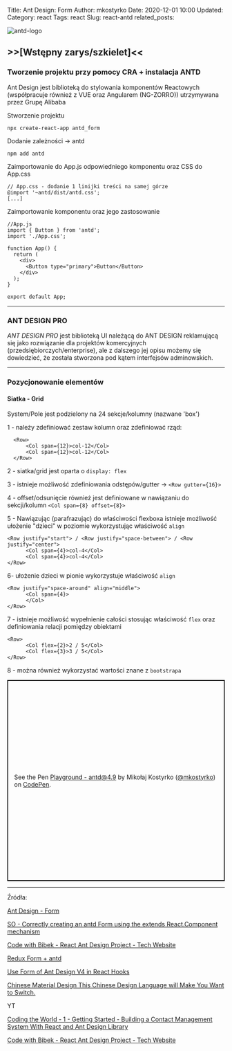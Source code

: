 Title: Ant Design: Form
Author: mkostyrko
Date: 2020-12-01 10:00
Updated:
Category: react
Tags: react
Slug: react-antd
related_posts: 


![antd-logo](https://miro.medium.com/max/1000/1*fyrm-nSWAyxa5_m78mTq2g.png)

## >>[Wstępny zarys/szkielet]<<

### Tworzenie projektu przy pomocy CRA + instalacja ANTD

Ant Design jest biblioteką do stylowania komponentów Reactowych (współpracuje również z VUE oraz Angularem (NG-ZORRO)) utrzymywana przez Grupę Alibaba

Stworzenie projektu

    npx create-react-app antd_form

Dodanie zależności -> antd

    npm add antd

Zaimportowanie do App.js odpowiedniego komponentu oraz CSS do App.css

    // App.css - dodanie 1 linijki treści na samej górze
    @import '~antd/dist/antd.css';
    [...]

Zaimportowanie komponentu oraz jego zastosowanie

    //App.js
    import { Button } from 'antd';
    import './App.css';

    function App() {
      return (
        <div>
          <Button type="primary">Button</Button>
        </div>
      );
    }

    export default App;

---
### ANT DESIGN PRO

*ANT DESIGN PRO* jest biblioteką UI należącą do ANT DESIGN reklamującą się jako rozwiązanie dla projektów komercyjnych (przedsiębiorczych/enterprise), ale z dalszego jej opisu możemy się dowiedzieć, że została stworzona pod kątem interfejsów adminowskich.


---
### Pozycjonowanie elementów
#### Siatka - Grid

System/Pole jest podzielony na 24 sekcje/kolumny (nazwane 'box')

1 - należy zdefiniować zestaw kolumn oraz zdefiniować rząd:

      <Row>
          <Col span={12}>col-12</Col>
          <Col span={12}>col-12</Col>
      </Row>

2 - siatka/grid jest oparta o `display: flex`

3 - istnieje możliwość zdefiniowania odstępów/gutter -> `<Row gutter={16}>`

4 - offset/odsunięcie również jest definiowane w nawiązaniu do sekcji/kolumn `<Col span={8} offset={8}>`

5 - Nawiązując (parafrazując) do właściwości flexboxa istnieje możliwość ułożenie "dzieci" w poziomie wykorzystując właściwość `align`


    <Row justify="start"> / <Row justify="space-between"> / <Row justify="center">
          <Col span={4}>col-4</Col>
          <Col span={4}>col-4</Col>
    </Row>

6- ułożenie dzieci w pionie wykorzystuje właściwość `align`

    <Row justify="space-around" align="middle">
          <Col span={4}>
          </Col>
    </Row>

7 - istnieje możliwość wypełnienie całości stosując właściwość `flex` oraz definiowania relacji pomiędzy obiektami

    <Row>
          <Col flex={2}>2 / 5</Col>
          <Col flex={3}>3 / 5</Col>
    </Row>

8 - można również wykorzystać wartości znane z `bootstrapa`

<p class="codepen" data-height="465" data-theme-id="light" data-default-tab="js,result" data-user="mkostyrko" data-slug-hash="abmZPzZ" style="height: 465px; box-sizing: border-box; display: flex; align-items: center; justify-content: center; border: 2px solid; margin: 1em 0; padding: 1em;" data-pen-title="Playground - antd@4.9">
  <span>See the Pen <a href="https://codepen.io/mkostyrko/pen/abmZPzZ">
  Playground - antd@4.9</a> by Mikołaj Kostyrko (<a href="https://codepen.io/mkostyrko">@mkostyrko</a>)
  on <a href="https://codepen.io">CodePen</a>.</span>
</p>
<script async src="https://cpwebassets.codepen.io/assets/embed/ei.js"></script>






---

Źródła:


[Ant Design - Form](https://ant.design/components/form/)

[SO - Correctly creating an antd Form using the extends React.Component mechanism](https://stackoverflow.com/questions/41181573/correctly-creating-an-antd-form-using-the-extends-react-component-mechanism)

[Code with Bibek - React Ant Design Project - Tech Website](https://www.youtube.com/playlist?list=PLiUrl-SQRR7LM5cw7azA2H_FZwFx2UgkI)


[Redux Form + antd](https://codesandbox.io/s/jzyl70wpk?file=/index.js)

[Use Form of Ant Design V4 in React Hooks](https://annacoding.com/article/7jDz3vvi3VdtYXYkvYpUp2/Use-Form-of-Ant-Design-V4-in-React-Hooks)

[Chinese Material Design This Chinese Design Language will Make You Want to Switch.](https://uxdesign.cc/chinese-material-design-5d31359df4a6)


YT

[Coding the World - 1 - Getting Started - Building a Contact Management System With React and Ant Design Library](https://www.youtube.com/watch?v=FizDLRlE6NE&t=777s&ab_channel=CodingTheWorld)

[Code with Bibek - React Ant Design Project - Tech Website](https://www.youtube.com/playlist?list=PLiUrl-SQRR7LM5cw7azA2H_FZwFx2UgkI)

